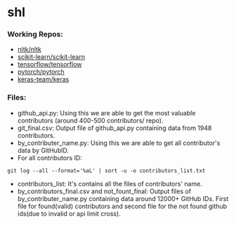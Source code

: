 # shl

### Working Repos:
- [nltk/nltk](https://github.com/nltk/nltk)
- [scikit-learn/scikit-learn](https://github.com/scikit-learn/scikit-learn)
- [tensorflow/tensorflow](https://github.com/tensorflow/tensorflow)
- [pytorch/pytorch](https://github.com/pytorch/pytorch)
- [keras-team/keras](https://github.com/keras-team/keras)

### Files:

- github_api.py: Using this we are able to get the most valuable contributors (around 400-500 contributors/ repo).
- git_final.csv: Output file of github_api.py containing data from 1948 contributors.
- by_contributer_name.py: Using this we are able to get all contributor's data by GitHubID.
- For all contributors ID:
```
git log --all --format='%aL' | sort -u -o contributors_list.txt
```
- contributors_list: It's contains all the files of contributors' name.
- by_contributors_final.csv and not_fount_final: Output files of by_contributer_name.py containing data around 12000+ GitHub IDs. First file for found(valid) contributors and second file for the not found github ids(due to invalid or api limit cross).
